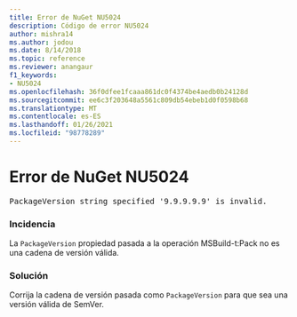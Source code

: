 ```yaml
---
title: Error de NuGet NU5024
description: Código de error NU5024
author: mishra14
ms.author: jodou
ms.date: 8/14/2018
ms.topic: reference
ms.reviewer: anangaur
f1_keywords:
- NU5024
ms.openlocfilehash: 36f0dfee1fcaaa861dc0f4374be4aedb0b24128d
ms.sourcegitcommit: ee6c3f203648a5561c809db54ebeb1d0f0598b68
ms.translationtype: MT
ms.contentlocale: es-ES
ms.lasthandoff: 01/26/2021
ms.locfileid: "98778289"
---
```

# <a name="nuget-error-nu5024"></a>Error de NuGet NU5024
<pre>PackageVersion string specified '9.9.9.9.9' is invalid.</pre>

### <a name="issue"></a>Incidencia

La `PackageVersion` propiedad pasada a la operación MSBuild-t:Pack no es una cadena de versión válida.


### <a name="solution"></a>Solución

Corrija la cadena de versión pasada como `PackageVersion` para que sea una versión válida de SemVer.

